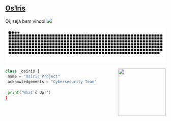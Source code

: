 ## [Os1ris](https://github.com/8lepyRVL7eqS)
Oi, seja bem vindo! <img src="https://raw.githubusercontent.com/iampavangandhi/iampavangandhi/master/gifs/Hi.gif" width="30px"></h2>

![](https://github.com/Platane/snk/raw/output/github-contribution-grid-snake.svg)

<img align="right" width="150" height="150" src="https://c.tenor.com/5ry-200hErMAAAAd/hacker-hacker-man.gif" />

```python
class _osiris {
 name = "Osiris Project"
 acknowledgements = "Cybersecurity Team"
 
 print('What's Up!')
}
```
